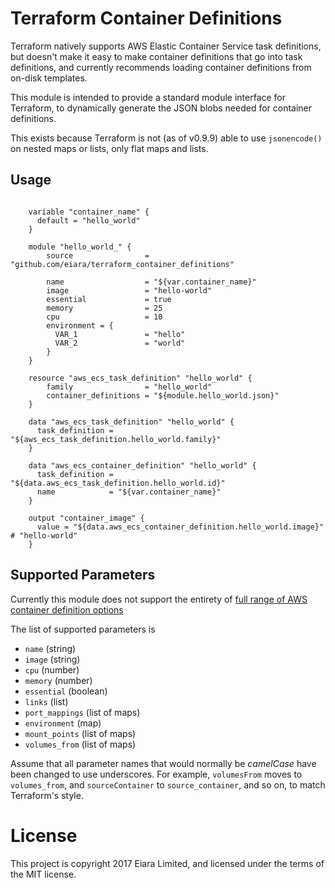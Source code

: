 # Terraform Container Definitions

Terraform natively supports AWS Elastic Container Service task definitions, but doesn't make it easy to make container definitions that go into task definitions, and currently recommends loading container definitions from on-disk templates.

This module is intended to provide a standard module interface for Terraform, to dynamically generate the JSON blobs needed for container definitions.

This exists because Terraform is not (as of v0.9.9) able to use `jsonencode()` on nested maps or lists, only flat maps and lists.

## Usage
```
    
    variable "container_name" {
      default = "hello_world"
    }
    
    module "hello_world_" {
        source                = "github.com/eiara/terraform_container_definitions"
                              
        name                  = "${var.container_name}"
        image                 = "hello-world"
        essential             = true
        memory                = 25
        cpu                   = 10
        environment = {
          VAR_1               = "hello"
          VAR_2               = "world"
        }                    
    }
    
    resource "aws_ecs_task_definition" "hello_world" {
        family                = "hello_world"
        container_definitions = "${module.hello_world.json}"
    }
    
    data "aws_ecs_task_definition" "hello_world" {
      task_definition = "${aws_ecs_task_definition.hello_world.family}"
    }
    
    data "aws_ecs_container_definition" "hello_world" {
      task_definition = "${data.aws_ecs_task_definition.hello_world.id}"
      name            = "${var.container_name}"
    }
    
    output "container_image" {
      value = "${data.aws_ecs_container_definition.hello_world.image}" # "hello-world"
    }
```

## Supported Parameters

Currently this module does not support the entirety of [full range of AWS container definition options](http://docs.aws.amazon.com/AmazonECS/latest/developerguide/task_definition_parameters.html#container_definitions)

The list of supported parameters is

  - `name` (string)
  - `image` (string)
  - `cpu` (number)
  - `memory` (number)
  - `essential` (boolean)
  - `links` (list)
  - `port_mappings` (list of maps)
  - `environment` (map)
  - `mount_points` (list of maps)
  - `volumes_from` (list of maps)

Assume that all parameter names that would normally be _camelCase_ have been changed to use underscores. For example, `volumesFrom` moves to `volumes_from`, and `sourceContainer` to `source_container`, and so on, to match Terraform's style.

# License

This project is copyright 2017 Eiara Limited, and licensed under the terms of the MIT license.